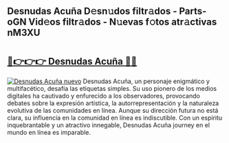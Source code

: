 ## Desnudas Acuña D𝚎sn𝚞dos filtr𝚊dos - Parts-oGN Vid𝚎os filtr𝚊dos - N𝚞evas f𝚘tos atr𝚊ctivas nM3XU

# <h2><a href="http://mbaeei.tromn.icu/?c=Desnudas+Acu%c3%b1a">🔗👉👉👉 Desnudas Acuña 🔗🔗</a></h2>

[![Desnudas Acuña nuevo](https://i.imgur.com/pEAQMta.gif)](http://mbaeei.tromn.icu/?c=Desnudas+Acu%c3%b1a)
Desnudas Acuña, un personaje enigmático y multifacético, desafía las etiquetas simples. Su uso pionero de los medios digitales ha cautivado y enfurecido a los observadores, provocando debates sobre la expresión artística, la autorrepresentación y la naturaleza evolutiva de las comunidades en línea. Aunque su dirección futura no está clara, su influencia en la comunidad en línea es indiscutible. Con un espíritu inquebrantable y un atractivo innegable, Desnudas Acuña journey en el mundo en línea es imparable.
